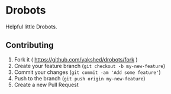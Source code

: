 # Drobots

Helpful little Drobots.

## Contributing

1. Fork it ( https://github.com/yakshed/drobots/fork )
2. Create your feature branch (`git checkout -b my-new-feature`)
3. Commit your changes (`git commit -am 'Add some feature'`)
4. Push to the branch (`git push origin my-new-feature`)
5. Create a new Pull Request
